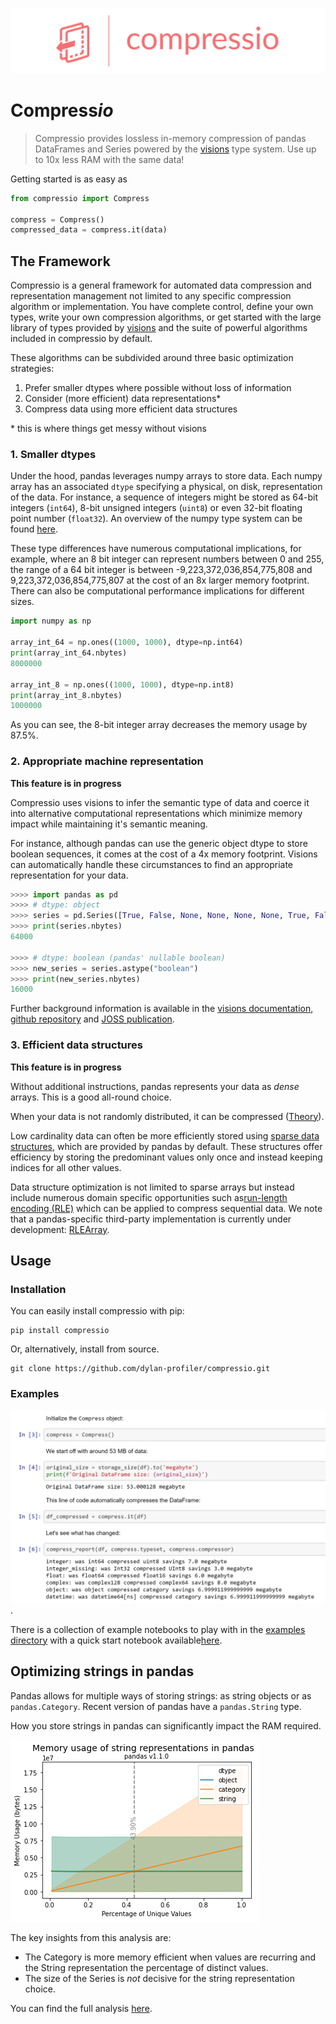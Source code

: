 ![Compressio Logo](images/logo/compressio-logos_transparent_banner.png)

# Compress*io*

> Compressio provides lossless in-memory compression of pandas DataFrames and Series powered by the [visions](https://github.com/dylan-profiler/visions) type system. Use up to 10x less RAM with the same data!

Getting started is as easy as

```python
from compressio import Compress

compress = Compress()
compressed_data = compress.it(data)

```


## The Framework

Compressio is a general framework for automated data compression and representation management not limited to any specific compression algorithm or implementation.
You have complete control, define your own types, write your own compression algorithms, or get started with the large library of types provided by [visions](https://dylan-profiler.github.io/visions/visions/api/types.html) and the suite of powerful algorithms included in compressio by default.


These algorithms can be subdivided around three basic optimization strategies:

1. Prefer smaller dtypes where possible without loss of information
2. Consider (more efficient) data representations*
3. Compress data using more efficient data structures

\* this is where things get messy without visions

### 1. Smaller dtypes

Under the hood, pandas leverages numpy arrays to store data.
Each numpy array has an associated `dtype` specifying a physical, on disk, representation of the data.
For instance, a sequence of integers might be stored as 64-bit integers (`int64`), 8-bit unsigned integers (`uint8`) or even 32-bit floating point number (`float32`).
An overview of the numpy type system can be found [here](https://numpy.org/doc/stable/user/basics.types.html).

These type differences have numerous computational implications, for example, where an 8 bit integer can represent numbers between 0 and 255, the range of a 64 bit integer is  between -9,223,372,036,854,775,808 and 9,223,372,036,854,775,807 at the cost of an 8x larger memory footprint.
There can also be computational performance implications for different sizes.

```python
import numpy as np

array_int_64 = np.ones((1000, 1000), dtype=np.int64)
print(array_int_64.nbytes)
8000000

array_int_8 = np.ones((1000, 1000), dtype=np.int8)
print(array_int_8.nbytes)
1000000
```

As you can see, the 8-bit integer array decreases the memory usage by 87.5%.

### 2. Appropriate machine representation

**This feature is in progress**

Compressio uses visions to infer the semantic type of data and coerce it into alternative computational representations which minimize memory impact while maintaining it's semantic meaning.


For instance, although pandas can use the generic object dtype to store boolean sequences, it comes at the cost of a 4x memory footprint.
Visions can automatically handle these circumstances to find an appropriate representation for your data.

```python
>>>> import pandas as pd
>>>> # dtype: object
>>>> series = pd.Series([True, False, None, None, None, None, True, False] * 1000)
>>>> print(series.nbytes)
64000

>>>> # dtype: boolean (pandas' nullable boolean)
>>>> new_series = series.astype("boolean")
>>>> print(new_series.nbytes)
16000
```

Further background information is available in the [visions documentation](https://dylan-profiler.github.io/visions/visions/applications/compression.html), [github repository](https://github.com/dylan-profiler/visions) and [JOSS publication](https://joss.theoj.org/papers/10.21105/joss.02145).

### 3. Efficient data structures

**This feature is in progress**

Without additional instructions, pandas represents your data as *dense* arrays. This is a good all-round choice. 

When your data is not randomly distributed, it can be compressed ([Theory](https://simonbrugman.nl/2020/04/02/searching-for-neural-networks-with-low-kolmogorov-complexity.html#kolmogorov-complexity)).

Low cardinality data can often be more efficiently stored using [sparse data structures](https://pandas.pydata.org/pandas-docs/stable/reference/api/pandas.arrays.SparseArray.html#pandas.arrays.SparseArray), which are provided by pandas by default. 
These structures offer efficiency by storing the predominant values only once and instead keeping indices for all other values.

Data structure optimization is not limited to sparse arrays but instead include numerous domain specific opportunities such as[run-length encoding (RLE)](https://www.dlsi.ua.es/~carrasco/papers/RLE%20-%20Run%20length%20Encoding.html) which can be applied to compress sequential data. 
We note that a pandas-specific third-party implementation is currently under development: [RLEArray](https://github.com/JDASoftwareGroup/rle-array).

## Usage

### Installation

You can easily install compressio with pip:

```
pip install compressio
```

Or, alternatively, install from source.

```
git clone https://github.com/dylan-profiler/compressio.git
```

### Examples

[![Code example](images/notebook-example.png)](examples/notebooks/Compressio.ipynb).

There is a collection of example notebooks to play with in the [examples directory](examples/notebooks/) with a quick start notebook available[here](examples/notebooks/Compressio.ipynb).

## Optimizing strings in pandas

Pandas allows for multiple ways of storing strings: as string objects or as `pandas.Category`. Recent version of pandas have a `pandas.String` type.

How you store strings in pandas can significantly impact the RAM required. 

![Memory usage of string representations in pandas](images/str-type-1.1.0.png)

The key insights from this analysis are:
- The Category is more memory efficient when values are recurring and the String representation the percentage of distinct values. 
- The size of the Series is _not_ decisive for the string representation choice.

You can find the full analysis [here](blob/master/examples/notebooks/Compressio.ipynb).
